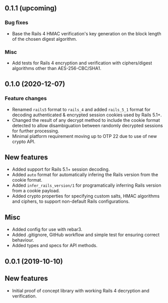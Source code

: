 ## 0.1.1 (upcoming)

### Bug fixes

- Base the Rails 4 HMAC verification's key generation on the block length of the
  chosen digest algorithm.

### Misc

- Add tests for Rails 4 encryption and verification with ciphers/digest
  algorithms other than AES-256-CBC/SHA1.

## 0.1.0 (2020-12-07)

### Feature changes

- Renamed `rails5` format to `rails_4` and added `rails_5_1` format for decoding
  authenticated & encrypted session cookies used by Rails 5.1+.
- Changed the result of any decrypt method to include the cookie format detected
  to allow disambiguation between randomly decrypted sessions for further
  processing.
- Minimal platform requirement moving up to OTP 22 due to use of new crypto
  API.

## New features

- Added support for Rails 5.1+ session decoding.
- Added `auto` format for automatically infering the Rails version from the
  cookie format.
- Added `infer_rails_version/1` for programatically inferring Rails version from
  a cookie payload.
- Added crypto properties for specifying custom salts, HMAC algorithms and
  ciphers, to support non-default Rails configurations.

## Misc

- Added config for use with rebar3.
- Added .gitignore, GitHub workflow and simple test for ensuring correct
  behaviour.
- Added types and specs for API methods.

## 0.0.1 (2019-10-10)

## New features

- Initial proof of concept library with working Rails 4 decryption and
  verification.
